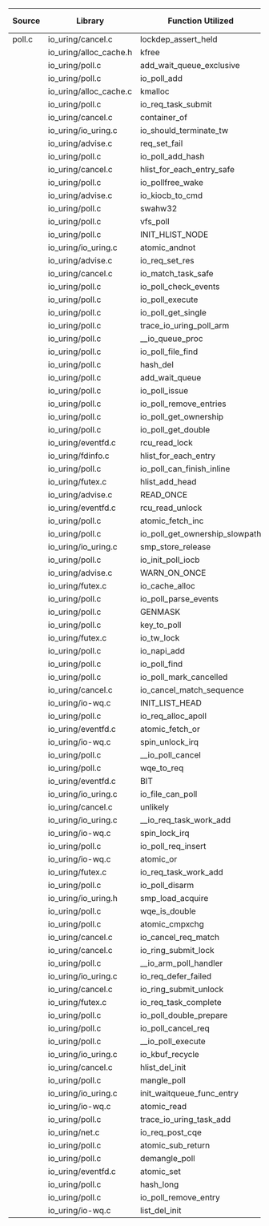 | Source | Library | Function Utilized | Times Used |
|--------|---------|-------------------|------------|
| poll.c | io_uring/cancel.c | lockdep_assert_held | 2 |
| | io_uring/alloc_cache.h | kfree | 2 |
| | io_uring/poll.c | add_wait_queue_exclusive | 1 |
| | io_uring/poll.c | io_poll_add | 1 |
| | io_uring/alloc_cache.c | kmalloc | 2 |
| | io_uring/poll.c | io_req_task_submit | 2 |
| | io_uring/cancel.c | container_of | 3 |
| | io_uring/io_uring.c | io_should_terminate_tw | 1 |
| | io_uring/advise.c | req_set_fail | 4 |
| | io_uring/poll.c | io_poll_add_hash | 2 |
| | io_uring/cancel.c | hlist_for_each_entry_safe | 1 |
| | io_uring/poll.c | io_pollfree_wake | 1 |
| | io_uring/advise.c | io_kiocb_to_cmd | 8 |
| | io_uring/poll.c | swahw32 | 1 |
| | io_uring/poll.c | vfs_poll | 2 |
| | io_uring/poll.c | INIT_HLIST_NODE | 1 |
| | io_uring/io_uring.c | atomic_andnot | 1 |
| | io_uring/advise.c | io_req_set_res | 6 |
| | io_uring/cancel.c | io_match_task_safe | 1 |
| | io_uring/poll.c | io_poll_check_events | 1 |
| | io_uring/poll.c | io_poll_execute | 2 |
| | io_uring/poll.c | io_poll_get_single | 2 |
| | io_uring/poll.c | trace_io_uring_poll_arm | 1 |
| | io_uring/poll.c | __io_queue_proc | 2 |
| | io_uring/poll.c | io_poll_file_find | 1 |
| | io_uring/poll.c | hash_del | 2 |
| | io_uring/poll.c | add_wait_queue | 1 |
| | io_uring/poll.c | io_poll_issue | 1 |
| | io_uring/poll.c | io_poll_remove_entries | 4 |
| | io_uring/poll.c | io_poll_get_ownership | 4 |
| | io_uring/poll.c | io_poll_get_double | 1 |
| | io_uring/eventfd.c | rcu_read_lock | 2 |
| | io_uring/fdinfo.c | hlist_for_each_entry | 2 |
| | io_uring/poll.c | io_poll_can_finish_inline | 3 |
| | io_uring/futex.c | hlist_add_head | 1 |
| | io_uring/advise.c | READ_ONCE | 5 |
| | io_uring/eventfd.c | rcu_read_unlock | 2 |
| | io_uring/poll.c | atomic_fetch_inc | 2 |
| | io_uring/poll.c | io_poll_get_ownership_slowpath | 1 |
| | io_uring/io_uring.c | smp_store_release | 1 |
| | io_uring/poll.c | io_init_poll_iocb | 2 |
| | io_uring/advise.c | WARN_ON_ONCE | 2 |
| | io_uring/futex.c | io_cache_alloc | 1 |
| | io_uring/poll.c | io_poll_parse_events | 2 |
| | io_uring/poll.c | GENMASK | 1 |
| | io_uring/poll.c | key_to_poll | 1 |
| | io_uring/futex.c | io_tw_lock | 1 |
| | io_uring/poll.c | io_napi_add | 2 |
| | io_uring/poll.c | io_poll_find | 2 |
| | io_uring/poll.c | io_poll_mark_cancelled | 3 |
| | io_uring/cancel.c | io_cancel_match_sequence | 1 |
| | io_uring/io-wq.c | INIT_LIST_HEAD | 1 |
| | io_uring/poll.c | io_req_alloc_apoll | 1 |
| | io_uring/eventfd.c | atomic_fetch_or | 1 |
| | io_uring/io-wq.c | spin_unlock_irq | 2 |
| | io_uring/poll.c | __io_poll_cancel | 1 |
| | io_uring/poll.c | wqe_to_req | 1 |
| | io_uring/eventfd.c | BIT | 2 |
| | io_uring/io_uring.c | io_file_can_poll | 1 |
| | io_uring/cancel.c | unlikely | 9 |
| | io_uring/io_uring.c | __io_req_task_work_add | 1 |
| | io_uring/io-wq.c | spin_lock_irq | 2 |
| | io_uring/poll.c | io_poll_req_insert | 1 |
| | io_uring/io-wq.c | atomic_or | 1 |
| | io_uring/futex.c | io_req_task_work_add | 1 |
| | io_uring/poll.c | io_poll_disarm | 1 |
| | io_uring/io_uring.h | smp_load_acquire | 2 |
| | io_uring/poll.c | wqe_is_double | 1 |
| | io_uring/poll.c | atomic_cmpxchg | 1 |
| | io_uring/cancel.c | io_cancel_req_match | 1 |
| | io_uring/cancel.c | io_ring_submit_lock | 3 |
| | io_uring/poll.c | __io_arm_poll_handler | 2 |
| | io_uring/io_uring.c | io_req_defer_failed | 1 |
| | io_uring/cancel.c | io_ring_submit_unlock | 3 |
| | io_uring/futex.c | io_req_task_complete | 2 |
| | io_uring/poll.c | io_poll_double_prepare | 1 |
| | io_uring/poll.c | io_poll_cancel_req | 2 |
| | io_uring/poll.c | __io_poll_execute | 5 |
| | io_uring/io_uring.c | io_kbuf_recycle | 3 |
| | io_uring/cancel.c | hlist_del_init | 1 |
| | io_uring/poll.c | mangle_poll | 2 |
| | io_uring/io_uring.c | init_waitqueue_func_entry | 1 |
| | io_uring/io-wq.c | atomic_read | 2 |
| | io_uring/poll.c | trace_io_uring_task_add | 1 |
| | io_uring/net.c | io_req_post_cqe | 1 |
| | io_uring/poll.c | atomic_sub_return | 1 |
| | io_uring/poll.c | demangle_poll | 1 |
| | io_uring/eventfd.c | atomic_set | 1 |
| | io_uring/poll.c | hash_long | 2 |
| | io_uring/poll.c | io_poll_remove_entry | 2 |
| | io_uring/io-wq.c | list_del_init | 3 |